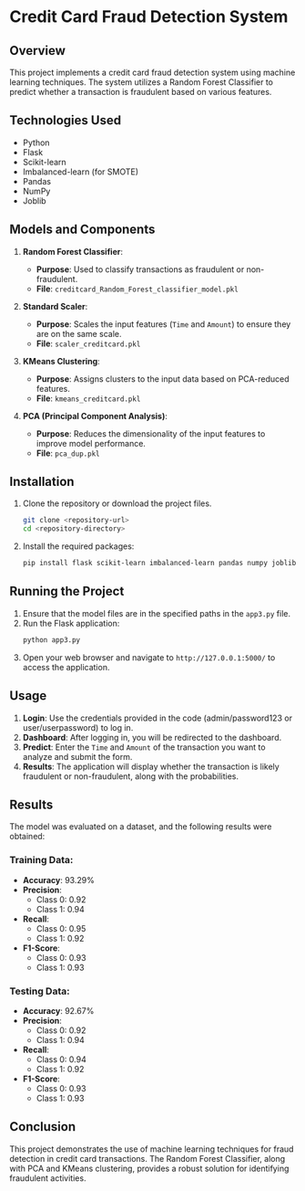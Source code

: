 # Credit Card Fraud Detection System

## Overview
This project implements a credit card fraud detection system using machine learning techniques. The system utilizes a Random Forest Classifier to predict whether a transaction is fraudulent based on various features.

## Technologies Used
- Python
- Flask
- Scikit-learn
- Imbalanced-learn (for SMOTE)
- Pandas
- NumPy
- Joblib

## Models and Components
1. **Random Forest Classifier**:
   - **Purpose**: Used to classify transactions as fraudulent or non-fraudulent.
   - **File**: `creditcard_Random_Forest_classifier_model.pkl`

2. **Standard Scaler**:
   - **Purpose**: Scales the input features (`Time` and `Amount`) to ensure they are on the same scale.
   - **File**: `scaler_creditcard.pkl`

3. **KMeans Clustering**:
   - **Purpose**: Assigns clusters to the input data based on PCA-reduced features.
   - **File**: `kmeans_creditcard.pkl`

4. **PCA (Principal Component Analysis)**:
   - **Purpose**: Reduces the dimensionality of the input features to improve model performance.
   - **File**: `pca_dup.pkl`

## Installation
1. Clone the repository or download the project files.
   ```bash
   git clone <repository-url>
   cd <repository-directory>
   ```
2. Install the required packages:
   ```bash
   pip install flask scikit-learn imbalanced-learn pandas numpy joblib
   ```

## Running the Project
1. Ensure that the model files are in the specified paths in the `app3.py` file.
2. Run the Flask application:
   ```bash
   python app3.py
   ```
3. Open your web browser and navigate to `http://127.0.0.1:5000/` to access the application.

## Usage
1. **Login**: Use the credentials provided in the code (admin/password123 or user/userpassword) to log in.
2. **Dashboard**: After logging in, you will be redirected to the dashboard.
3. **Predict**: Enter the `Time` and `Amount` of the transaction you want to analyze and submit the form.
4. **Results**: The application will display whether the transaction is likely fraudulent or non-fraudulent, along with the probabilities.

## Results
The model was evaluated on a dataset, and the following results were obtained:

### Training Data:
- **Accuracy**: 93.29%
- **Precision**: 
  - Class 0: 0.92
  - Class 1: 0.94
- **Recall**: 
  - Class 0: 0.95
  - Class 1: 0.92
- **F1-Score**: 
  - Class 0: 0.93
  - Class 1: 0.93

### Testing Data:
- **Accuracy**: 92.67%
- **Precision**: 
  - Class 0: 0.92
  - Class 1: 0.94
- **Recall**: 
  - Class 0: 0.94
  - Class 1: 0.92
- **F1-Score**: 
  - Class 0: 0.93
  - Class 1: 0.93

## Conclusion
This project demonstrates the use of machine learning techniques for fraud detection in credit card transactions. The Random Forest Classifier, along with PCA and KMeans clustering, provides a robust solution for identifying fraudulent activities.

